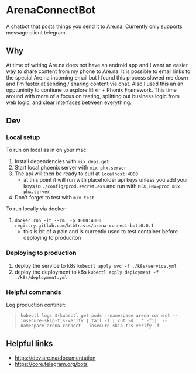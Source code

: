 # ArenaConnectBot

A chatbot that posts things you send it to [Are.na](https://are.na). Currently only supports message client telegram.

## Why

At time of writing Are.na does not have an android app and I want an easier way to share content
from my phone to Are.na. It is possible to email links to the special Are.na incoming email but I
found this process slowed me down and I'm faster at sending / sharing content via chat. Also I used
this an an opptuninity to contiune to explore Elixir + Phonix Framework. This time around with more
of a focus on testing, splitting out business logic from web logic, and clear interfaces between
everything.

## Dev

### Local setup

To run on local as in on your mac:

1. Install dependencies with `mix deps.get`
1. Start local phoenix server with `mix phx.server`
1. The api will then be ready to curl at `localhost:4000`
    * at this point it will run with placeholder api keys unless you add your keys to
      `./config/prod.secret.exs` and run with `MIX_ENV=prod mix phx.server`
1. Don't forget to test with `mix test`

To run locally via docker:

1. `docker run -it --rm  -p 4000:4000  registry.gitlab.com/btbtravis/arena-connect-bot:0.0.1`
    * this is bit of a pain and is currently used to test container before deploying to
      produciton


### Deploying to production

1. deploy the service to k8s `kubectl apply svc -f ./k8s/service.yml`
1. deploy the deployment to k8s `kubectl apply deployment -f ./k8s/deployment.yml`

### Helpful commands

Log production continer:

> `kubectl logs $(kubectl get pods --namespace arena-connect --insecure-skip-tls-verify | tail -1 | cut -d ' ' -f1)  --namespace arena-connect --insecure-skip-tls-verify -f`

## Helpful links

* https://dev.are.na/documentation
* https://core.telegram.org/bots

